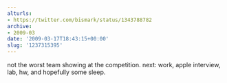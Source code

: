 ```yaml
---
alturls:
- https://twitter.com/bismark/status/1343788782
archive:
- 2009-03
date: '2009-03-17T18:43:15+00:00'
slug: '1237315395'
---
```


not the worst team showing at the competition. next: work, apple interview, lab, hw, and hopefully some sleep.

